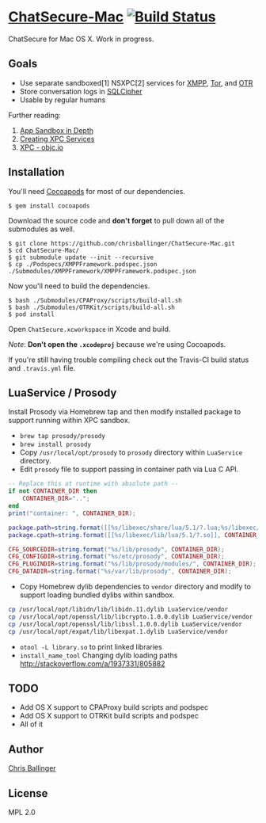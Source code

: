# [ChatSecure-Mac](https://github.com/chrisballinger/ChatSecure-Mac) [![Build Status](https://travis-ci.org/chrisballinger/ChatSecure-Mac.svg?branch=master)](https://travis-ci.org/chrisballinger/ChatSecure-Mac)

ChatSecure for Mac OS X. Work in progress.

## Goals

* Use separate sandboxed[1] NSXPC[2] services for [XMPP](https://en.wikipedia.org/wiki/XMPP), [Tor](https://en.wikipedia.org/wiki/Tor_(anonymity_network)), and [OTR](https://en.wikipedia.org/wiki/Off-the-Record_Messaging)
* Store conversation logs in [SQLCipher](https://github.com/sqlcipher/sqlcipher)
* Usable by regular humans

Further reading:

1. [App Sandbox in Depth](https://developer.apple.com/library/mac/documentation/Security/Conceptual/AppSandboxDesignGuide/AppSandboxInDepth/AppSandboxInDepth.html)
2. [Creating XPC Services](https://developer.apple.com/library/mac/documentation/macosx/conceptual/bpsystemstartup/Chapters/CreatingXPCServices.html)
3. [XPC - objc.io](https://www.objc.io/issues/14-mac/xpc/)

## Installation

You'll need [Cocoapods](http://cocoapods.org) for most of our dependencies.
    
    $ gem install cocoapods
    
Download the source code and **don't forget** to pull down all of the submodules as well.

    $ git clone https://github.com/chrisballinger/ChatSecure-Mac.git
    $ cd ChatSecure-Mac/
    $ git submodule update --init --recursive
    $ cp ./Podspecs/XMPPFramework.podspec.json ./Submodules/XMPPFramework/XMPPFramework.podspec.json
    
Now you'll need to build the dependencies.
    
    $ bash ./Submodules/CPAProxy/scripts/build-all.sh
    $ bash ./Submodules/OTRKit/scripts/build-all.sh
    $ pod install
    
Open `ChatSecure.xcworkspace` in Xcode and build. 

*Note*: **Don't open the `.xcodeproj`** because we're using Cocoapods.

If you're still having trouble compiling check out the Travis-CI build status and `.travis.yml` file.

## LuaService / Prosody

Install Prosody via Homebrew tap and then modify installed package to support running within XPC sandbox.  

* `brew tap prosody/prosody`
* `brew install prosody`
* Copy `/usr/local/opt/prosody` to `prosody` directory within `LuaService` directory.
* Edit `prosody` file to support passing in container path via Lua C API.

```lua
-- Replace this at runtime with absolute path --
if not CONTAINER_DIR then
	CONTAINER_DIR="..";
end
print("container: ", CONTAINER_DIR);

package.path=string.format([[%s/libexec/share/lua/5.1/?.lua;%s/libexec/share/lua/5.1/?/init.lua]], CONTAINER_DIR, CONTAINER_DIR);
package.cpath=string.format([[%s/libexec/lib/lua/5.1/?.so]], CONTAINER_DIR);

CFG_SOURCEDIR=string.format("%s/lib/prosody", CONTAINER_DIR);
CFG_CONFIGDIR=string.format("%s/etc/prosody", CONTAINER_DIR);
CFG_PLUGINDIR=string.format("%s/lib/prosody/modules/", CONTAINER_DIR);
CFG_DATADIR=string.format("%s/var/lib/prosody", CONTAINER_DIR);
```

* Copy Homebrew dylib dependencies to `vendor` directory and modify to support loading bundled dylibs within sandbox.

```bash
cp /usr/local/opt/libidn/lib/libidn.11.dylib LuaService/vendor
cp /usr/local/opt/openssl/lib/libcrypto.1.0.0.dylib LuaService/vendor
cp /usr/local/opt/openssl/lib/libssl.1.0.0.dylib LuaService/vendor
cp /usr/local/opt/expat/lib/libexpat.1.dylib LuaService/vendor

```

* `otool -L library.so` to print linked libraries
* `install_name_tool` Changing dylib loading paths http://stackoverflow.com/a/1937331/805882


## TODO

* Add OS X support to CPAProxy build scripts and podspec
* Add OS X support to OTRKit build scripts and podspec
* All of it

## Author

[Chris Ballinger](https://github.com/chrisballinger)

## License

MPL 2.0
